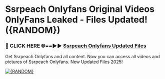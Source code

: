 # Ssrpeach Onlyfans Original Videos 0nlyFans Leaked - Files Updated! ({RANDOM})

<h3>🔴 CLICK HERE 🌐==►► <a href="https://betterlinks.top/A2PfLJ" rel="nofollow">Ssrpeach Onlyfans Updated Files</a></h3>

Get Ssrpeach Onlyfans and all content. Now you can access all videos and pictures of Ssrpeach Onlyfans. New Updated Files 2025!

[![{RANDOM}](https://i.imgur.com/ppqm5kG.gif)](https://betterlinks.top/A2PfLJ)